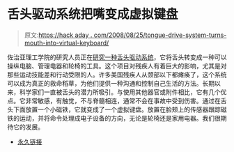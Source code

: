# 舌头驱动系统把嘴变成虚拟键盘

> 原文:[https://hack aday . com/2008/08/25/tongue-drive-system-turns-mouth-into-virtual-keyboard/](https://hackaday.com/2008/08/25/tongue-drive-system-turns-mouth-into-virtual-keyboard/)

佐治亚理工学院的研究人员正在[研究一种舌头驱动系统](http://news.wired.com/dynamic/stories/T/TEC_TONGUE_COMPUTING?SITE=WIRE&SECTION=HOME&TEMPLATE=DEFAULT&CTIME=2008-08-25-07-33-38)，它将舌头转变成一种可以操纵电脑、管理电器和轮椅的工具。这个项目对残疾人有着巨大的影响，尤其是对那些运动技能差和行动受限的人。许多美国残疾人从颈部以下都瘫痪了，这个系统可以成为真正的救命稻草，为他们提供一种沟通和控制自己生活的方法。长期以来，科学家们一直被舌头的潜力所吸引。与使用其他器官或附件相比，它有几个优点。它非常敏感，有触觉，不与脊髓相连，通常不会在事故中受到伤害。通过在舌头下面放置一个小磁铁，它就变成了一个虚拟键盘。放置在脸颊上的传感器跟踪磁铁的运动，并将命令处理成电子设备的方向，无论是轮椅还是家用电器。我们很期待它的发展。

*   [永久链接](http://news.wired.com/dynamic/stories/T/TEC_TONGUE_COMPUTING?SITE=WIRE&SECTION=HOME&TEMPLATE=DEFAULT&CTIME=2008-08-25-07-33-38)
